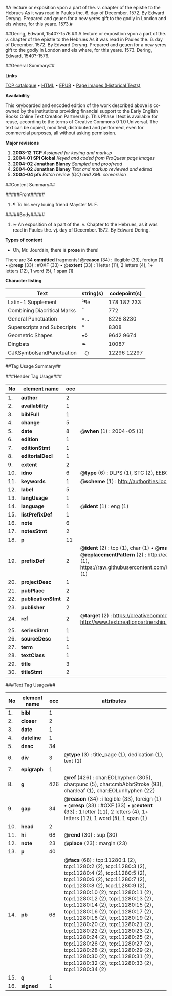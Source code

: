 #A lecture or exposition vpon a part of the. v. chapter of the epistle to the Hebrues As it was read in Paules the. 6. day of December. 1572. By Edward Deryng. Prepared and geuen for a new yeres gift to the godly in London and els where, for this yeare. 1573.#

##Dering, Edward, 1540?-1576.##
A lecture or exposition vpon a part of the. v. chapter of the epistle to the Hebrues As it was read in Paules the. 6. day of December. 1572. By Edward Deryng. Prepared and geuen for a new yeres gift to the godly in London and els where, for this yeare. 1573.
Dering, Edward, 1540?-1576.

##General Summary##

**Links**

[TCP catalogue](http://www.ota.ox.ac.uk/tcp/)  • 
[HTML](http://tei.it.ox.ac.uk/tcp/Texts-HTML/free/A20/A20270.html)  • 
[EPUB](http://tei.it.ox.ac.uk/tcp/Texts-EPUB/free/A20/A20270.epub) • 
[Page images (Historical Texts)](https://data.historicaltexts.jisc.ac.uk/view?pubId=eebo-99846320e&pageId=eebo-99846320e-11280-1)

**Availability**

This keyboarded and encoded edition of the
	       work described above is co-owned by the institutions
	       providing financial support to the Early English Books
	       Online Text Creation Partnership. This Phase I text is
	       available for reuse, according to the terms of Creative
	       Commons 0 1.0 Universal. The text can be copied,
	       modified, distributed and performed, even for
	       commercial purposes, all without asking permission.

**Major revisions**

1. __2003-12__ __TCP__ *Assigned for keying and markup*
1. __2004-01__ __SPi Global__ *Keyed and coded from ProQuest page images*
1. __2004-02__ __Jonathan Blaney__ *Sampled and proofread*
1. __2004-02__ __Jonathan Blaney__ *Text and markup reviewed and edited*
1. __2004-04__ __pfs__ *Batch review (QC) and XML conversion*

##Content Summary##

#####Front#####

1. ¶ To his very louing friend Mayster M. F.

#####Body#####

1. ❧ An exposition of a part of the. v. Chapter to the Hebrues, as it was read in Paules the. vj. day of December. 1572. By Edward Dering.

**Types of content**

  * Oh, Mr. Jourdain, there is **prose** in there!

There are 34 **ommitted** fragments! 
 @__reason__ (34) : illegible (33), foreign (1)  •  @__resp__ (33) : #OXF (33)  •  @__extent__ (33) : 1 letter (11), 2 letters (4), 1+ letters (12), 1 word (5), 1 span (1)

**Character listing**


|Text|string(s)|codepoint(s)|
|---|---|---|
|Latin-1 Supplement|²¶é|178 182 233|
|Combining             Diacritical Marks|̄|772|
|General Punctuation|•…|8226 8230|
|Superscripts             and Subscripts|⁴|8308|
|Geometric Shapes|▪◊|9642 9674|
|Dingbats|❧|10087|
|CJKSymbolsandPunctuation|〈〉|12296 12297|

##Tag Usage Summary##

###Header Tag Usage###

|No|element name|occ|attributes|
|---|---|---|---|
|1.|__author__|2||
|2.|__availability__|1||
|3.|__biblFull__|1||
|4.|__change__|5||
|5.|__date__|8| @__when__ (1) : 2004-05 (1)|
|6.|__edition__|1||
|7.|__editionStmt__|1||
|8.|__editorialDecl__|1||
|9.|__extent__|2||
|10.|__idno__|6| @__type__ (6) : DLPS (1), STC (2), EEBO-CITATION (1), PROQUEST (1), VID (1)|
|11.|__keywords__|1| @__scheme__ (1) : http://authorities.loc.gov/ (1)|
|12.|__label__|5||
|13.|__langUsage__|1||
|14.|__language__|1| @__ident__ (1) : eng (1)|
|15.|__listPrefixDef__|1||
|16.|__note__|6||
|17.|__notesStmt__|2||
|18.|__p__|11||
|19.|__prefixDef__|2| @__ident__ (2) : tcp (1), char (1)  •  @__matchPattern__ (2) : ([0-9\-]+):([0-9IVX]+) (1), (.+) (1)  •  @__replacementPattern__ (2) : http://eebo.chadwyck.com/downloadtiff?vid=$1&page=$2 (1), https://raw.githubusercontent.com/textcreationpartnership/Texts/master/tcpchars.xml#$1 (1)|
|20.|__projectDesc__|1||
|21.|__pubPlace__|2||
|22.|__publicationStmt__|2||
|23.|__publisher__|2||
|24.|__ref__|2| @__target__ (2) : https://creativecommons.org/publicdomain/zero/1.0/ (1), http://www.textcreationpartnership.org/docs/. (1)|
|25.|__seriesStmt__|1||
|26.|__sourceDesc__|1||
|27.|__term__|1||
|28.|__textClass__|1||
|29.|__title__|3||
|30.|__titleStmt__|2||


###Text Tag Usage###

|No|element name|occ|attributes|
|---|---|---|---|
|1.|__bibl__|1||
|2.|__closer__|2||
|3.|__date__|1||
|4.|__dateline__|1||
|5.|__desc__|34||
|6.|__div__|3| @__type__ (3) : title_page (1), dedication (1), text (1)|
|7.|__epigraph__|1||
|8.|__g__|426| @__ref__ (426) : char:EOLhyphen (305), char:punc (5), char:cmbAbbrStroke (93), char:leaf (1), char:EOLunhyphen (22)|
|9.|__gap__|34| @__reason__ (34) : illegible (33), foreign (1)  •  @__resp__ (33) : #OXF (33)  •  @__extent__ (33) : 1 letter (11), 2 letters (4), 1+ letters (12), 1 word (5), 1 span (1)|
|10.|__head__|2||
|11.|__hi__|68| @__rend__ (30) : sup (30)|
|12.|__note__|23| @__place__ (23) : margin (23)|
|13.|__p__|40||
|14.|__pb__|68| @__facs__ (68) : tcp:11280:1 (2), tcp:11280:2 (2), tcp:11280:3 (2), tcp:11280:4 (2), tcp:11280:5 (2), tcp:11280:6 (2), tcp:11280:7 (2), tcp:11280:8 (2), tcp:11280:9 (2), tcp:11280:10 (2), tcp:11280:11 (2), tcp:11280:12 (2), tcp:11280:13 (2), tcp:11280:14 (2), tcp:11280:15 (2), tcp:11280:16 (2), tcp:11280:17 (2), tcp:11280:18 (2), tcp:11280:19 (2), tcp:11280:20 (2), tcp:11280:21 (2), tcp:11280:22 (2), tcp:11280:23 (2), tcp:11280:24 (2), tcp:11280:25 (2), tcp:11280:26 (2), tcp:11280:27 (2), tcp:11280:28 (2), tcp:11280:29 (2), tcp:11280:30 (2), tcp:11280:31 (2), tcp:11280:32 (2), tcp:11280:33 (2), tcp:11280:34 (2)|
|15.|__q__|1||
|16.|__signed__|1||
